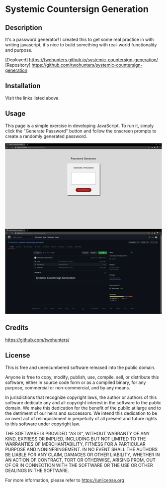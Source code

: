 # Systemic Countersign Generation

## Description

It's a password generator! I created this to get some real practice in with writing javascript, it's nice to build something with real-world functionality and purpose.

[Deployed] https://twohunters.github.io/systemic-countersign-generation/
[Repository] https://github.com/twohunters/systemic-countersign-generation


## Installation

Visit the links listed above.


## Usage

This page is a simple exercise in developing JavaScript. To run it, simply click the "Generate Password" button and follow the onscreen prompts to create a randomly generated password.

![Deployed](./assets/images/deployed.png)
![Repository](./assets/images/repo.png)


## Credits

https://github.com/twohunters/


## License

This is free and unencumbered software released into the public domain.

Anyone is free to copy, modify, publish, use, compile, sell, or distribute this software, either in source code form or as a compiled binary, for any purpose, commercial or non-commercial, and by any means.

In jurisdictions that recognize copyright laws, the author or authors of this software dedicate any and all copyright interest in the software to the public domain. We make this dedication for the benefit of the public at large and to the detriment of our heirs and successors. We intend this dedication to be an overt act of relinquishment in perpetuity of all present and future rights to this software under copyright law.

THE SOFTWARE IS PROVIDED "AS IS", WITHOUT WARRANTY OF ANY KIND, EXPRESS OR IMPLIED, INCLUDING BUT NOT LIMITED TO THE WARRANTIES OF MERCHANTABILITY, FITNESS FOR A PARTICULAR PURPOSE AND NONINFRINGEMENT. IN NO EVENT SHALL THE AUTHORS BE LIABLE FOR ANY CLAIM, DAMAGES OR OTHER LIABILITY, WHETHER IN AN ACTION OF CONTRACT, TORT OR OTHERWISE, ARISING FROM, OUT OF OR IN CONNECTION WITH THE SOFTWARE OR THE USE OR OTHER DEALINGS IN THE SOFTWARE.

For more information, please refer to https://unlicense.org